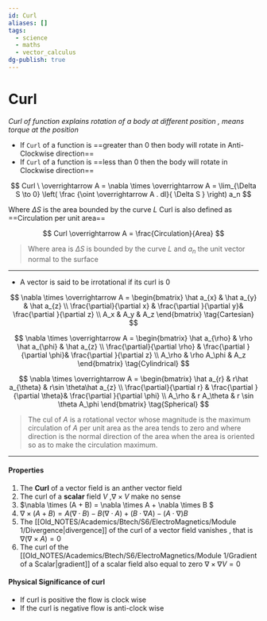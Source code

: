 ```yaml
---
id: Curl
aliases: []
tags:
  - science
  - maths
  - vector_calculus
dg-publish: true
---
```

# Curl

_Curl of function explains rotation of a body at different position , means torque at the position_

- If `Curl` of a function is ==greater than 0 then body will rotate in Anti-Clockwise direction==
- If `Curl` of a function is ==less than 0 then the body will rotate in Clockwise direction==

$$
Curl \ \overrightarrow A = \nabla \times \overrightarrow A = \lim_{\Delta S \to 0}  \left( \frac {\oint \overrightarrow A . dl}{ \Delta S }  \right) a_n
$$

Where $\Delta S$ is the area bounded by the curve $L$
Curl is also defined as ==Circulation per unit area==

$$
 Curl \overrightarrow A = \frac{Circulation}{Area}
$$

> Where area is $\Delta S$ is bounded by the curve $L$ and $a_n$ the unit vector normal to the surface

---

- A vector is said to be irrotational if its curl is $0$

$$
 \nabla \times \overrightarrow A = \begin{bmatrix} \hat a_{x} & \hat a_{y} & \hat a_{z} \\ \frac{\partial}{\partial x} & \frac{\partial }{\partial y}& \frac{\partial }{\partial z} \\ A_x & A_y & A_z \end{bmatrix} \tag{Cartesian}
$$

$$
 \nabla \times \overrightarrow A = \begin{bmatrix} \hat a_{\rho} & \rho \hat a_{\phi} & \hat a_{z} \\ \frac{\partial}{\partial \rho} & \frac{\partial }{\partial \phi}& \frac{\partial }{\partial z} \\ A_\rho & \rho A_\phi & A_z \end{bmatrix} \tag{Cylindrical}
$$

$$
 \nabla \times \overrightarrow A = \begin{bmatrix} \hat a_{r} & r\hat a_{\theta} & r\sin \theta\hat a_{z} \\ \frac{\partial}{\partial r} & \frac{\partial }{\partial \theta}& \frac{\partial }{\partial \phi} \\ A_\rho & r A_\theta & r \sin \theta A_\phi \end{bmatrix} \tag{Spherical}
$$

> The cul of $A$ is a rotational vector whose magnitude is the maximum circulation of $A$ per unit area as the area tends to zero and where direction is the normal direction of the area when the area is oriented so as to make the circulation maximum.

---

#### Properties

1. The **Curl** of a vector field is an anther vector field
2. The curl of a **scalar** field $V$ ,$\nabla \times V$ make no sense
3. $\nabla \times (A + B) = \nabla \times A + \nabla \times B $
4. $\nabla \times (A + B) = A(\nabla \cdot B ) - B ( \nabla \cdot A ) + (B \cdot \nabla A ) -(A \cdot \nabla ) B$
5. The [[Old_NOTES/Academics/Btech/S6/ElectroMagnetics/Module 1/Divergence|divergence]] of the curl of a vector field vanishes , that is $\nabla(\nabla \times A) = 0$
6. The curl of the [[Old_NOTES/Academics/Btech/S6/ElectroMagnetics/Module 1/Gradient of a Scalar|gradient]] of a scalar field also equal to zero $\nabla \times \nabla V = 0$

#### Physical Significance of curl
- If curl is positive the flow is clock wise 
- If the curl is negative flow is anti-clock wise


